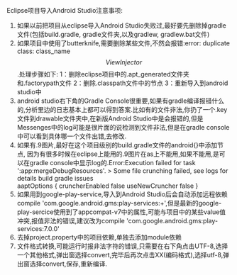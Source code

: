 Eclipse项目导入Android Studio注意事项:
1. 如果以前把项目从eclipse导入Android Studio失败过,最好要先删除掉gradle文件(包括build.gradle, gradle文件夹,以及gradlew, gradlew.bat文件)
2. 如果项目中使用了butterknife,需要删除某些文件,不然会报错:error: duplicate class: class_name$$ViewInjector$$.处理步骤如下:	1：删除eclipse项目中的.apt_generated文件夹和.factorypath文件 2：删除.classpath文件中的节点 3：重新导入到android studio中
3. android studio右下角的Gradle Console很重要,如果有gradle编译报错什么的,分析里边的日志基本上都可以得到答案.比如有的文件非法,你扔了一个.key文件到drawable文件夹中,在新版Android Studio中是会报错的,但是Messenges中的log可能是很片面的说检测到文件非法,但是在gradle console中可以看到具体哪一个文件出错,去修改.
4. 如果有.9图片,最好在这个项目级别的build.gradle文件的android{}中添加节点, 因为有很多时候在eclipse上能用的.9图片在as上不能用,如果不能用,是可以在gradle console中显示log的.Error:Execution failed for task ':app:mergeDebugResources'. > Some file crunching failed, see logs for details build gradle issues	
		aaptOptions {
            cruncherEnabled false
            useNewCruncher false
    	}
5. 如果用到google-play-service,导入到Android Studio后会自动添加远程依赖compile 'com.google.android.gms:play-services:+',但是最新的google-play-sercice使用到了appcompat-v7中的属性,可能与项目中的某些value值冲突,报值非法的错误,建议改为compile 'com.google.android.gms:play-services:7.0.0'
6. 去掉project.property中的项目依赖,单独去添加module依赖
7. 文件格式转换,可能运行时报非法字符的错误,只需要在右下角点击UTF-8,选择一个其他格式,弹出窗选择convert,完毕后再次点击XX(编码格式),选择utf-8,弹出窗选择convert,保存,重新编译.